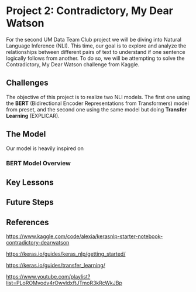 # Project 2: Contradictory, My Dear Watson

For the second UM Data Team Club project we will be diving into Natural Language Inference (NLI). This time, our goal is to explore and analyze the relationships between different pairs of text to understand if one sentence logically follows from another. To do so, we will be attempting to solve the Contradictory, My Dear Watson challenge from Kaggle.

## Challenges
The objective of this project is to realize two NLI models. The first one using the **BERT** (Bidirectional Encoder Representations from Transformers) model from preset, and the second one using the same model but doing **Transfer Learning** (EXPLICAR).

## The Model
Our model is heavily inspired on

### BERT Model Overview

## Key Lessons

## Future Steps

## References

https://www.kaggle.com/code/alexia/kerasnlp-starter-notebook-contradictory-dearwatson

https://keras.io/guides/keras_nlp/getting_started/

https://keras.io/guides/transfer_learning/

https://www.youtube.com/playlist?list=PLoROMvodv4rOwvldxftJTmoR3kRcWkJBp
